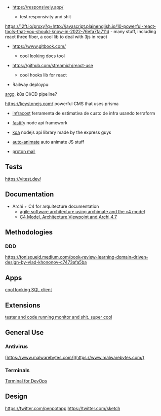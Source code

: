 - https://responsively.app/

  - test responsivity and shit

https://12ft.io/proxy?q=http://javascript.plainenglish.io/10-powerful-react-tools-that-you-should-know-in-2022-76efa7fa711d - many stuff, including react three fiber, a cool lib to deal with 3js in react

- https://www.gitbook.com/

  - cool looking docs tool

- https://github.com/streamich/react-use

  - cool hooks lib for react

- Railway deploypu

[argo](https://argoproj.github.io/workflows/#:~:text=Argo%20Workflows%20is%20an%20open,the%20workflow%20is%20a%20container.). k8s CI/CD pipeline?

https://keystonejs.com/ powerful CMS that uses prisma

- [infracost](https://www.tabnews.com.br/themarkwill/prevendo-custo-de-arquitetura-terraform) ferramenta de estimativa de custo de infra usando terraform

- [fastify](https://www.fastify.io/) node api framework
- [koa](https://koajs.com/) nodejs api library made by the express guys

- [auto-animate](https://auto-animate.formkit.com/) auto animate JS stuff

- [proton mail](https://medium.com/illumination/gmail-is-dead-and-something-new-is-replacing-it-bc3623a11fbe)

## Tests
https://vitest.dev/

## Documentation
- Archi + C4 for arquitecture documentation
  - [agile software architecture using archimate and the c4 model](https://medium.com/@jeanb.rocher/agile-software-architecture-using-archimate-and-the-c4-model-e98c15e75106)
  - [C4 Model, Architecture Viewpoint and Archi 4.7](https://www.archimatetool.com/blog/2020/04/18/c4-model-architecture-viewpoint-and-archi-4-7/)


## Methodologies
### DDD
https://tonisoueid.medium.com/book-review-learning-domain-driven-design-by-vlad-khononov-c7473afa5ba


## Apps
[cool looking SQL client](https://terminalroot.com.br/2022/08/instale-esse-cliente-sql-que-tem-uma-interface-moderna.html?fbclid=IwAR2Z_lq9hbj9wZoeeCI2fn9dO0Xm6uXNZ4IdFmuXr7nuQomdTLtlHuGdnN0)

## Extensions
[tester and code running monitor and shit. super cool](https://itnext.io/sprkl-vscode-extension-for-node-js-5bc40e0ee354)

## General Use
### Antivirus
[https://www.malwarebytes.com/](https://www.malwarebytes.com/)

### Terminals
[Terminal for DevOps](http://medium.com/@april-4/a-quicker-and-better-terminal-for-devops-70670468a221)

## Design
https://twitter.com/penpotapp
https://twitter.com/sketch